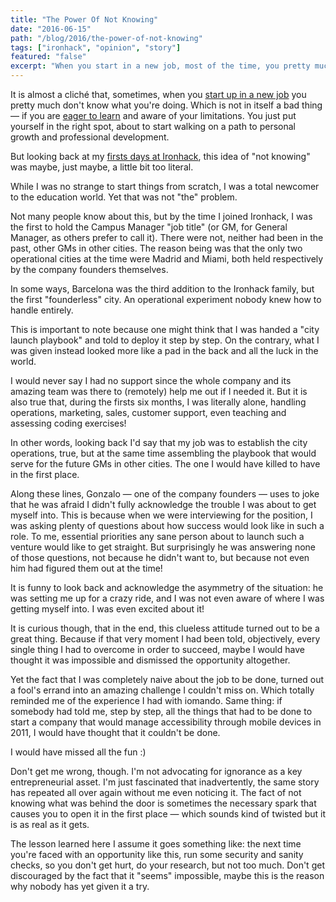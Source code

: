 ```yaml
---
title: "The Power Of Not Knowing"
date: "2016-06-15"
path: "/blog/2016/the-power-of-not-knowing"
tags: ["ironhack", "opinion", "story"]
featured: "false"
excerpt: "When you start in a new job, most of the time, you pretty much don't know what you're doing. Yet this naive attitude is usually the one that turns what it would seem like a fool's errand into an amazing opportunity you can't miss on."
---
```


It is almost a cliché that, sometimes, when you [start up in a new job](/blog/2015/hi-from-ironhack) you pretty much don't know what you're doing. Which is not in itself a bad thing — if you are [eager to learn](/blog/2016/ironhack-experience) and aware of your limitations. You just put yourself in the right spot, about to start walking on a path to personal growth and professional development.

But looking back at my [firsts days at Ironhack](/blog/2015/wecode), this idea of "not knowing" was maybe, just maybe, a little bit too literal.

While I was no strange to start things from scratch, I was a total newcomer to the education world. Yet that was not "the" problem.

Not many people know about this, but by the time I joined Ironhack, I was the first to hold the Campus Manager "job title" (or GM, for General Manager, as others prefer to call it). There were not, neither had been in the past, other GMs in other cities. The reason being was that the only two operational cities at the time were Madrid and Miami, both held respectively by the company founders themselves.

In some ways, Barcelona was the third addition to the Ironhack family, but the first "founderless" city. An operational experiment nobody knew how to handle entirely.

This is important to note because one might think that I was handed a "city launch playbook" and told to deploy it step by step. On the contrary, what I was given instead looked more like a pad in the back and all the luck in the world.

I would never say I had no support since the whole company and its amazing team was there to (remotely) help me out if I needed it. But it is also true that, during the firsts six months, I was literally alone, handling operations, marketing, sales, customer support, even teaching and assessing coding exercises!

In other words, looking back I'd say that my job was to establish the city operations, true, but at the same time assembling the playbook that would serve for the future GMs in other cities. The one I would have killed to have in the first place.

Along these lines, Gonzalo — one of the company founders — uses to joke that he was afraid I didn't fully acknowledge the trouble I was about to get myself into. This is because when we were interviewing for the position, I was asking plenty of questions about how success would look like in such a role. To me, essential priorities any sane person about to launch such a venture would like to get straight. But surprisingly he was answering none of those questions, not because he didn't want to, but because not even him had figured them out at the time!

It is funny to look back and acknowledge the asymmetry of the situation: he was setting me up for a crazy ride, and I was not even aware of where I was getting myself into. I was even excited about it!

It is curious though, that in the end, this clueless attitude turned out to be a great thing. Because if that very moment I had been told, objectively, every single thing I had to overcome in order to succeed, maybe I would have thought it was impossible and dismissed the opportunity altogether.

Yet the fact that I was completely naive about the job to be done, turned out a fool's errand into an amazing challenge I couldn't miss on. Which totally reminded me of the experience I had with iomando. Same thing: if somebody had told me, step by step, all the things that had to be done to start a company that would manage accessibility through mobile devices in 2011, I would have thought that it couldn't be done.

I would have missed all the fun :)

Don't get me wrong, though. I'm not advocating for ignorance as a key entrepreneurial asset. I'm just fascinated that inadvertently, the same story has repeated all over again without me even noticing it. The fact of not knowing what was behind the door is sometimes the necessary spark that causes you to open it in the first place — which sounds kind of twisted but it is as real as it gets.

The lesson learned here I assume it goes something like: the next time you're faced with an opportunity like this, run some security and sanity checks, so you don't get hurt, do your research, but not too much. Don't get discouraged by the fact that it "seems" impossible, maybe this is the reason why nobody has yet given it a try.